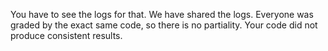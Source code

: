 You have to see the logs for that. We have shared the logs. Everyone was
graded by the exact same code, so there is no partiality. Your code did not
produce consistent results.